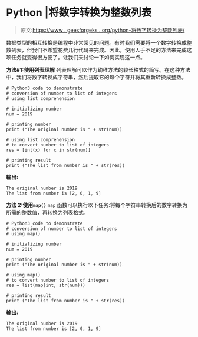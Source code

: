 # Python |将数字转换为整数列表

> 原文:[https://www . geesforgeks . org/python-将数字转换为整数列表/](https://www.geeksforgeeks.org/python-convert-number-to-list-of-integers/)

数据类型的相互转换是编程中非常常见的问题。有时我们需要将一个数字转换成整数列表，但我们不希望花费几行代码来完成。因此，使用人手不足的方法来完成这项任务就变得很方便了。让我们来讨论一下如何实现这一点。

**方法#1:使用列表理解**
列表理解可以作为幼稚方法的较长格式的简写。在这种方法中，我们将数字转换成字符串，然后提取它的每个字符并将其重新转换成整数。

```
# Python3 code to demonstrate 
# conversion of number to list of integers
# using list comprehension

# initializing number 
num = 2019

# printing number 
print ("The original number is " + str(num))

# using list comprehension
# to convert number to list of integers
res = [int(x) for x in str(num)]

# printing result 
print ("The list from number is " + str(res))
```

**输出:**

```
The original number is 2019
The list from number is [2, 0, 1, 9]
```

**方法 2:使用`map()`**
`map` 函数可以执行以下任务:将每个字符串转换后的数字转换为所需的整数值，再转换为列表格式。

```
# Python3 code to demonstrate 
# conversion of number to list of integers
# using map()

# initializing number 
num = 2019

# printing number 
print ("The original number is " + str(num))

# using map()
# to convert number to list of integers
res = list(map(int, str(num)))

# printing result 
print ("The list from number is " + str(res))
```

**输出:**

```
The original number is 2019
The list from number is [2, 0, 1, 9]
```